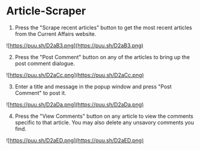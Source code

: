 # Article-Scraper

1. Press the "Scrape recent articles" button to get the most recent articles from the Current Affairs website.

![https://puu.sh/D2aB3.png](https://puu.sh/D2aB3.png)

2. Press the "Post Comment" button on any of the articles to bring up the post comment dialogue.

![https://puu.sh/D2aCc.png](https://puu.sh/D2aCc.png)

3. Enter a title and message in the popup window and press "Post Comment" to post it.

![https://puu.sh/D2aDa.png](https://puu.sh/D2aDa.png)

4. Press the "View Comments" button on any article to view the comments specific to that article. You may also
delete any unsavory comments you find.

![https://puu.sh/D2aED.png](https://puu.sh/D2aED.png)